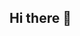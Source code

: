 ## Hi there 👋

<!--
My name is Irina, I am a scientist-turned-product-manager and I am currently exploring software develpment.
-->
